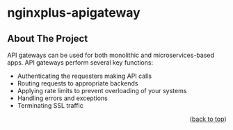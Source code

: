 # nginxplus-apigateway
<!-- ABOUT THE PROJECT -->
## About The Project

API gateways can be used for both monolithic and microservices-based apps. API gateways perform several key functions:

* Authenticating the requesters making API calls
* Routing requests to appropriate backends
* Applying rate limits to prevent overloading of your systems
* Handling errors and exceptions
* Terminating SSL traffic

<p align="right">(<a href="#readme-top">back to top</a>)</p>
